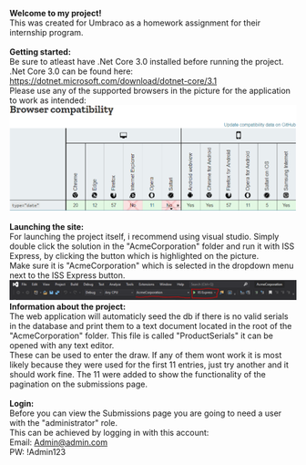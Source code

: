 **Welcome to my project!** <br>
This was created for Umbraco as a homework assignment for their internship program. <br>
<br>
**Getting started:** <br>
Be sure to atleast have .Net Core 3.0 installed before running the project. <br>
.Net Core 3.0 can be found here: <br>
https://dotnet.microsoft.com/download/dotnet-core/3.1 <br>
Please use any of the supported browsers in the picture for the application to work as intended: <br>
![](https://github.com/kenniholm/AcmeCorp-Umbraco/blob/master/Images/datePickerSupport.PNG) <br>
<br>
**Launching the site:** <br>
For launching the project itself, i recommend using visual studio. Simply double click the solution in the "AcmeCorporation" folder and run it with ISS Express, by clicking the button which is highlighted on the picture. <br>
Make sure it is "AcmeCorporation" which is selected in the dropdown menu next to the ISS Express button. <br>
![](https://github.com/kenniholm/AcmeCorp-Umbraco/blob/master/Images/ISSExpress.PNG)
<br>
**Information about the project:** <br>
The web application will automaticly seed the db if there is no valid serials in the database
and print them to a text document located in the root of the "AcmeCorporation" folder. This file is called "ProductSerials" it can be
opened with any text editor. <br>
These can be used to enter the draw. If any of them wont work it is most likely because they were used for the first 11 entries, just try another and it should work fine.
The 11 were added to show the functionality of the pagination on the submissions page.<br>
<br>
**Login:** <br>
Before you can view the Submissions page you are going to need a user with the "administrator" role. <br>
This can be achieved by logging in with this account: <br>
Email: Admin@admin.com <br>
PW: !Admin123

